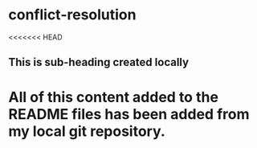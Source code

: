 # conflict-resolution

<<<<<<< HEAD
## This is sub-heading created locally

All of this content added to the README files has been added from my local git repository.
=======

